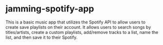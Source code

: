 # jamming-spotify-app
This is a basic music app that utilizes the Spotify API to allow users to create save playlists on their account. It allows users to search songs by titles/artists, create a custom playlists, add/remove tracks to a list, name the list, and then save it to their Spotify.
